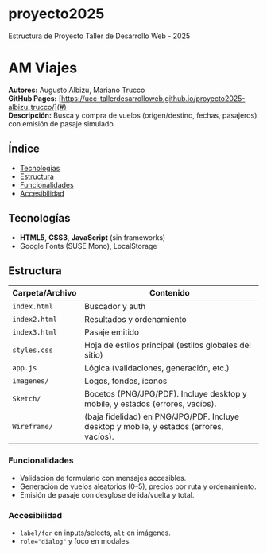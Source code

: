 # proyecto2025
Estructura de Proyecto Taller de Desarrollo Web - 2025

# AM Viajes
**Autores:** Augusto Albizu, Mariano Trucco  
**GitHub Pages:** [https://ucc-tallerdesarrolloweb.github.io/proyecto2025-albizu_trucco/](#)  
**Descripción:** Busca y compra de vuelos (origen/destino, fechas, pasajeros) con emisión de pasaje simulado.

## Índice
- [Tecnologías](#tecnologías)
- [Estructura](#estructura)
- [Funcionalidades](#funcionalidades)
- [Accesibilidad](#accesibilidad)

## Tecnologías
- **HTML5**, **CSS3**, **JavaScript** (sin frameworks)
- Google Fonts (SUSE Mono), LocalStorage

## Estructura
| Carpeta/Archivo | Contenido |
|------------------|----------------|
| `index.html` | Buscador y auth |
| `index2.html` | Resultados y ordenamiento |
| `index3.html` | Pasaje emitido |
| `styles.css` | Hoja de estilos principal (estilos globales del sitio) |
| `app.js` | Lógica (validaciones, generación, etc.) |
| `imagenes/` | Logos, fondos, íconos |
| `Sketch/` | Bocetos (PNG/JPG/PDF). Incluye desktop y mobile, y estados (errores, vacíos). |
| `Wireframe/` | (baja fidelidad) en PNG/JPG/PDF. Incluye desktop y mobile, y estados (errores, vacíos). |


### Funcionalidades
- Validación de formulario con mensajes accesibles.
- Generación de vuelos aleatorios (0–5), precios por ruta y ordenamiento.
- Emisión de pasaje con desglose de ida/vuelta y total.

### Accesibilidad
- `label/for` en inputs/selects, `alt` en imágenes.
- `role="dialog"` y foco en modales.

